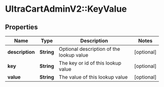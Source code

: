 # UltraCartAdminV2::KeyValue

## Properties
Name | Type | Description | Notes
------------ | ------------- | ------------- | -------------
**description** | **String** | Optional description of the lookup value | [optional] 
**key** | **String** | The key or id of this lookup value | [optional] 
**value** | **String** | The value of this lookup value | [optional] 


